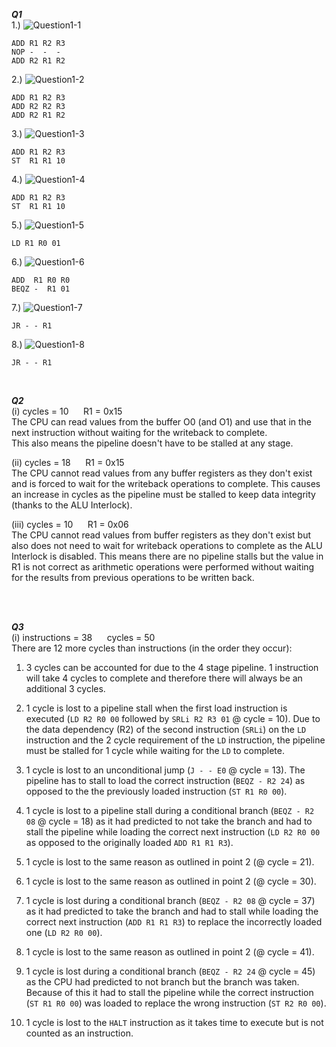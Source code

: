 
***Q1***  
1.)  ![Question1-1](images/1.png)
```
ADD R1 R2 R3
NOP -  -  -
ADD R2 R1 R2
```

2.) ![Question1-2](images/2.png)
```
ADD R1 R2 R3
ADD R2 R2 R3
ADD R2 R1 R2
```

3.) ![Question1-3](images/3-4.png)
```
ADD R1 R2 R3
ST  R1 R1 10
```

4.) ![Question1-4](images/3-4.png)
```
ADD R1 R2 R3
ST  R1 R1 10
```

5.) ![Question1-5](images/5.png)
```
LD R1 R0 01
```

6.) ![Question1-6](images/6.png)
```
ADD  R1 R0 R0
BEQZ -  R1 01
```

7.) ![Question1-7](images/7.png)
```
JR - - R1
```

8.) ![Question1-8](images/8.png)
```
JR - - R1
```
<br/>

***Q2***  
(i) 
cycles = 10 &nbsp;&nbsp;&nbsp;&nbsp; R1 = 0x15  
The CPU can read values from the buffer O0 (and O1) and use that in the next instruction without waiting for the writeback to complete.  
This also means the pipeline doesn't have to be stalled at any stage.  

(ii)
cycles = 18 &nbsp;&nbsp;&nbsp;&nbsp; R1 = 0x15   
The CPU cannot read values from any buffer registers as they don't exist and is forced to wait for the writeback operations to complete. This causes an increase in cycles as the pipeline must be stalled to keep data integrity (thanks to the ALU Interlock).  

(iii)
cycles = 10 &nbsp;&nbsp;&nbsp;&nbsp; R1 = 0x06  
The CPU cannot read values from buffer registers as they don't exist but also does not need to wait for writeback operations to complete as the ALU Interlock is disabled. This means there are no pipeline stalls but the value in R1 is not correct as arithmetic operations were performed without waiting for the results from previous operations to be written back.

<br/><br/>

***Q3***  
(i)
instructions = 38 &nbsp;&nbsp;&nbsp;&nbsp; cycles = 50  
There are 12 more cycles than instructions (in the order they occur):  

1. 3 cycles can be accounted for due to the 4 stage pipeline. 1 instruction will take 4 cycles to complete and therefore there will always be an additional 3 cycles.

2. 1 cycle is lost to a pipeline stall when the first load instruction is executed (`LD R2 R0 00` followed by `SRLi R2 R3 01` @ cycle =  10). Due to the data dependency (R2) of the second instruction (`SRLi`) on the `LD` instruction and the 2 cycle requirement of the `LD` instruction, the pipeline must be stalled for 1 cycle while waiting for the `LD` to complete. 

3. 1 cycle is lost to an unconditional jump (`J - - E0` @ cycle = 13). The pipeline has to stall to load the correct instruction (`BEQZ - R2 24`) as opposed to the the previously loaded instruction (`ST R1 R0 00`).

4. 1 cycle is lost to a pipeline stall during a conditional branch (`BEQZ - R2 08` @ cycle = 18) as it had predicted to not take the branch and had to stall the pipeline while loading the correct next instruction (`LD R2 R0 00` as opposed to the originally loaded `ADD R1 R1 R3`).

5. 1 cycle is lost to the same reason as outlined in point 2 (@ cycle = 21). 

6. 1 cycle is lost to the same reason as outlined in point 2 (@ cycle = 30). 

7. 1 cycle is lost during a conditional branch (`BEQZ - R2 08` @ cycle = 37) as it had predicted to take the branch and had to stall while loading the correct next instruction (`ADD R1 R1 R3`) to replace the incorrectly loaded one (`LD R2 R0 00`).

8. 1 cycle is lost to the same reason as outlined in point 2 (@ cycle = 41).

9. 1 cycle is lost during a conditional branch (`BEQZ - R2 24` @ cycle = 45) as the CPU had predicted to not branch but the branch was taken. Because of this it had to stall the pipeline while the correct instruction (`ST R1 R0 00`) was loaded to replace the wrong instruction (`ST R2 R0 00`).

10. 1 cycle is lost to the `HALT` instruction as it takes time to execute but is not counted as an instruction.